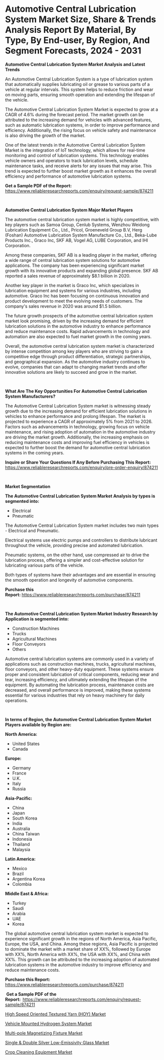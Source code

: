 <p><h1>Automotive Central Lubrication System Market Size, Share & Trends Analysis Report By Material, By Type, By End-user, By Region, And Segment Forecasts, 2024 - 2031</h1></p><p><strong>Automotive Central Lubrication System Market Analysis and Latest Trends</strong></p>
<p><p>An Automotive Central Lubrication System is a type of lubrication system that automatically supplies lubricating oil or grease to various parts of a vehicle at regular intervals. This system helps to reduce friction and wear on moving parts, ensuring smooth operation and extending the lifespan of the vehicle.</p><p>The Automotive Central Lubrication System Market is expected to grow at a CAGR of 4.6% during the forecast period. The market growth can be attributed to the increasing demand for vehicles with advanced features, such as automatic lubrication systems, in order to improve performance and efficiency. Additionally, the rising focus on vehicle safety and maintenance is also driving the growth of the market.</p><p>One of the latest trends in the Automotive Central Lubrication System Market is the integration of IoT technology, which allows for real-time monitoring and control of lubrication systems. This technology enables vehicle owners and operators to track lubrication levels, schedule maintenance tasks, and receive alerts for any issues that may arise. This trend is expected to further boost market growth as it enhances the overall efficiency and performance of automotive lubrication systems.</p></p>
<p><strong>Get a Sample PDF of the Report:&nbsp;</strong> <a href="https://www.reliableresearchreports.com/enquiry/request-sample/874211">https://www.reliableresearchreports.com/enquiry/request-sample/874211</a></p>
<p>&nbsp;</p>
<p><strong>Automotive Central Lubrication System Major Market Players</strong></p>
<p><p>The automotive central lubrication system market is highly competitive, with key players such as Samoa Group, Cenlub Systems, Wenzhou Weidong Lubrication Equipment Co., Ltd., Pricol, Groeneveld Group B.V, Herg (Foshan) Automotive Lubrication System Manufacture Co., Ltd., Beka-Lube Products Inc., Graco Inc, SKF AB, Vogel AG, LUBE Corporation, and IHI Corporation.</p><p>Among these companies, SKF AB is a leading player in the market, offering a wide range of central lubrication system solutions for automotive applications. The company has been experiencing significant market growth with its innovative products and expanding global presence. SKF AB reported a sales revenue of approximately $8.1 billion in 2020.</p><p>Another key player in the market is Graco Inc, which specializes in lubrication equipment and systems for various industries, including automotive. Graco Inc has been focusing on continuous innovation and product development to meet the evolving needs of customers. The company's sales revenue in 2020 was around $1.5 billion.</p><p>The future growth prospects of the automotive central lubrication system market look promising, driven by the increasing demand for efficient lubrication solutions in the automotive industry to enhance performance and reduce maintenance costs. Rapid advancements in technology and automation are also expected to fuel market growth in the coming years.</p><p>Overall, the automotive central lubrication system market is characterized by intense competition among key players who are striving to gain a competitive edge through product differentiation, strategic partnerships, and geographical expansion. As the automotive industry continues to evolve, companies that can adapt to changing market trends and offer innovative solutions are likely to succeed and grow in the market.</p></p>
<p>&nbsp;</p>
<p><strong>What Are The Key Opportunities For Automotive Central Lubrication System Manufacturers?</strong></p>
<p><p>The Automotive Central Lubrication System market is witnessing steady growth due to the increasing demand for efficient lubrication solutions in vehicles to enhance performance and prolong lifespan. The market is projected to experience a CAGR of approximately 5% from 2021 to 2026. Factors such as advancements in technology, growing focus on vehicle maintenance, and rising adoption of automation in the automotive industry are driving the market growth. Additionally, the increasing emphasis on reducing maintenance costs and improving fuel efficiency in vehicles is expected to further boost the demand for automotive central lubrication systems in the coming years.</p></p>
<p><strong>Inquire or Share Your Questions If Any Before Purchasing This Report:</strong> <a href="https://www.reliableresearchreports.com/enquiry/pre-order-enquiry/874211">https://www.reliableresearchreports.com/enquiry/pre-order-enquiry/874211</a></p>
<p>&nbsp;</p>
<p><strong>Market Segmentation</strong></p>
<p><strong>The Automotive Central Lubrication System Market Analysis by types is segmented into:</strong></p>
<p><ul><li>Electrical</li><li>Pneumatic</li></ul></p>
<p><p>The Automotive Central Lubrication System market includes two main types - Electrical and Pneumatic. </p><p>Electrical systems use electric pumps and controllers to distribute lubricant throughout the vehicle, providing precise and automated lubrication. </p><p>Pneumatic systems, on the other hand, use compressed air to drive the lubrication process, offering a simpler and cost-effective solution for lubricating various parts of the vehicle.</p><p>Both types of systems have their advantages and are essential in ensuring the smooth operation and longevity of automotive components.</p></p>
<p><strong>Purchase this Report:&nbsp;</strong><a href="https://www.reliableresearchreports.com/purchase/874211">https://www.reliableresearchreports.com/purchase/874211</a></p>
<p>&nbsp;</p>
<p><strong>The Automotive Central Lubrication System Market Industry Research by Application is segmented into:</strong></p>
<p><ul><li>Construction Machines</li><li>Trucks</li><li>Agricultural Machines</li><li>Floor Conveyors</li><li>Others</li></ul></p>
<p><p>Automotive central lubrication systems are commonly used in a variety of applications such as construction machines, trucks, agricultural machines, floor conveyors, and other heavy-duty equipment. These systems ensure proper and consistent lubrication of critical components, reducing wear and tear, increasing efficiency, and ultimately extending the lifespan of the equipment. By automating the lubrication process, maintenance costs are decreased, and overall performance is improved, making these systems essential for various industries that rely on heavy machinery for daily operations.</p></p>
<p>&nbsp;</p>
<p><strong>In terms of Region, the Automotive Central Lubrication System Market Players available by Region are:</strong></p>
<p>
    <p> <strong> North America: </strong>
        <ul>
            <li>United States</li>
            <li>Canada</li>
        </ul>
        </p> 
    <p> <strong> Europe: </strong>
        <ul>
            <li>Germany</li>
            <li>France</li>
            <li>U.K.</li>
            <li>Italy</li>
            <li>Russia</li>
        </ul>
        </p> 
    <p> <strong> Asia-Pacific: </strong>
        <ul>
            <li>China</li>
            <li>Japan</li>
            <li>South Korea</li>
            <li>India</li>
            <li>Australia</li>
            <li>China Taiwan</li>
            <li>Indonesia</li>
            <li>Thailand</li>
            <li>Malaysia</li>
        </ul>
        </p> 
    <p> <strong> Latin America: </strong>
        <ul>
            <li>Mexico</li>
            <li>Brazil</li>
            <li>Argentina Korea</li>
            <li>Colombia</li>
        </ul>
        </p> 
    <p> <strong> Middle East & Africa: </strong>
        <ul>
            <li>Turkey</li>
            <li>Saudi</li>
            <li>Arabia</li>
            <li>UAE</li>
            <li>Korea</li>
        </ul>
    </p>
    </p>
<p><p>The global automotive central lubrication system market is expected to experience significant growth in the regions of North America, Asia Pacific, Europe, the USA, and China. Among these regions, Asia Pacific is projected to dominate the market with a market share of XX%, followed by Europe with XX%, North America with XX%, the USA with XX%, and China with XX%. This growth can be attributed to the increasing adoption of automated lubrication systems in the automotive industry to improve efficiency and reduce maintenance costs.</p></p>
<p><strong>Purchase this Report: </strong><a href="https://www.reliableresearchreports.com/purchase/874211">https://www.reliableresearchreports.com/purchase/874211</a></p>
<p>&nbsp;<strong>Get a Sample PDF of the Report:&nbsp;&nbsp;</strong><a href="https://www.reliableresearchreports.com/enquiry/request-sample/874211">https://www.reliableresearchreports.com/enquiry/request-sample/874211</a></p>
<p><strong></strong></p>
<p><p><a href="https://view.publitas.com/reportprime-1/high-speed-oriented-textured-yarn-hoy-market-size-furnishes-valuable-information-encompassing-market-share-market-trends-and-projections-spanning-from-2024-to-2031/">High Speed Oriented Textured Yarn (HOY) Market</a></p><p><a href="https://extreme-scabiosa-c81.notion.site/Vehicle-Mounted-Hydrogen-System-Market-Size-and-Growth-Market-Segmentation-Regional-and-Country-Br-954c4c828fba49328bd3eebacac8f042">Vehicle Mounted Hydrogen System Market</a></p><p><a href="https://carnation-joke-41f.notion.site/Multi-pole-Magnetizing-Fixture-Market-Analysis-and-Market-Size-Global-Industry-Overview-Market-Seg-ea3d0f27c9974ca7949c21b9d0438d1b">Multi-pole Magnetizing Fixture Market</a></p><p><a href="https://view.publitas.com/reportprime-1/single-double-silver-low-emissivity-glass-market-size-reflecting-a-forecast-till-2031-market-by-type-by-application-and-by-geography/">Single & Double Silver Low-Emissivity Glass Market</a></p><p><a href="https://adventurous-uranium-ef9.notion.site/Crop-Cleaning-Equipment-Market-Size-Market-Share-and-Global-Market-Analysis-Report-2024-2031-35a3e0f0a13841b69d2535301416e975">Crop Cleaning Equipment Market</a></p></p>